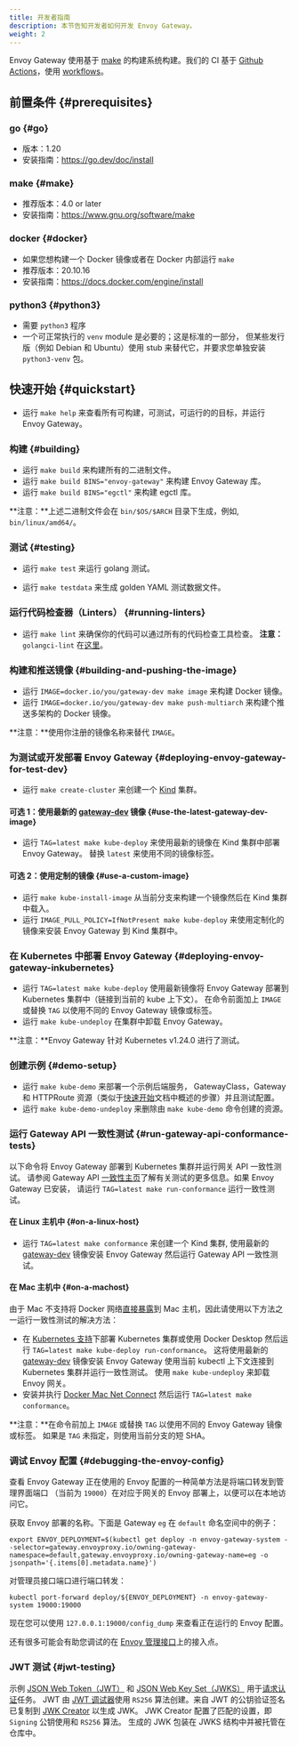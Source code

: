 ```yaml
---
title: 开发者指南
description: 本节告知开发者如何开发 Envoy Gateway。
weight: 2
---
```


Envoy Gateway 使用基于 [make][] 的构建系统构建。我们的 CI 基于 [Github Actions][]，使用 [workflows][]。

## 前置条件 {#prerequisites}

### go {#go}

* 版本：1.20
* 安装指南：https://go.dev/doc/install

### make {#make}

* 推荐版本：4.0 or later
* 安装指南：https://www.gnu.org/software/make

### docker {#docker}

* 如果您想构建一个 Docker 镜像或者在 Docker 内部运行 `make`
* 推荐版本：20.10.16
* 安装指南：https://docs.docker.com/engine/install

### python3 {#python3}

* 需要 `python3` 程序
* 一个可正常执行的 `venv` module 是必要的；这是标准的一部分，
  但某些发行版（例如 Debian 和 Ubuntu）使用 stub 来替代它，并要求您单独安装 `python3-venv` 包。

## 快速开始 {#quickstart}

* 运行 `make help` 来查看所有可构建，可测试，可运行的的目标，并运行 Envoy Gateway。

### 构建 {#building}

* 运行 `make build` 来构建所有的二进制文件。
* 运行 `make build BINS="envoy-gateway"` 来构建 Envoy Gateway 库。
* 运行 `make build BINS="egctl"` 来构建 egctl 库。

**注意：**上述二进制文件会在 `bin/$OS/$ARCH` 目录下生成，例如, `bin/linux/amd64/`。

### 测试 {#testing}

* 运行 `make test` 来运行 golang 测试。

* 运行 `make testdata` 来生成 golden YAML 测试数据文件。

### 运行代码检查器（Linters） {#running-linters}

* 运行 `make lint` 来确保你的代码可以通过所有的代码检查工具检查。
**注意：**`golangci-lint` 在[这里](https://github.com/envoyproxy/gateway/blob/main/tools/linter/golangci-lint/.golangci.yml)。

### 构建和推送镜像 {#building-and-pushing-the-image}

* 运行 `IMAGE=docker.io/you/gateway-dev make image` 来构建 Docker 镜像。
* 运行 `IMAGE=docker.io/you/gateway-dev make push-multiarch` 来构建个推送多架构的 Docker 镜像。

**注意：**使用你注册的镜像名称来替代 `IMAGE`。

### 为测试或开发部署 Envoy Gateway {#deploying-envoy-gateway-for-test-dev}

* 运行 `make create-cluster` 来创建一个 [Kind][] 集群。

#### 可选 1：使用最新的 [gateway-dev][] 镜像 {#use-the-latest-gateway-dev-image}

* 运行 `TAG=latest make kube-deploy` 来使用最新的镜像在 Kind 集群中部署 Envoy Gateway。
  替换 `latest` 来使用不同的镜像标签。

#### 可选 2：使用定制的镜像 {#use-a-custom-image}

* 运行 `make kube-install-image` 从当前分支来构建一个镜像然后在 Kind 集群中载入。
* 运行 `IMAGE_PULL_POLICY=IfNotPresent make kube-deploy` 来使用定制化的镜像来安装 Envoy Gateway 到 Kind 集群中。

### 在 Kubernetes 中部署 Envoy Gateway {#deploying-envoy-gateway-inkubernetes}

* 运行 `TAG=latest make kube-deploy` 使用最新镜像将 Envoy Gateway 部署到 Kubernetes 集群中（链接到当前的 kube 上下文）。
  在命令前面加上 `IMAGE` 或替换 `TAG` 以使用不同的 Envoy Gateway 镜像或标签。
* 运行 `make kube-undeploy` 在集群中卸载 Envoy Gateway。

**注意：**Envoy Gateway 针对 Kubernetes v1.24.0 进行了测试。

### 创建示例 {#demo-setup}

* 运行 `make kube-demo` 来部署一个示例后端服务，
  GatewayClass，Gateway 和 HTTPRoute 资源（类似于[快速开始][]文档中概述的步骤）并且测试配置。
* 运行 `make kube-demo-undeploy` 来删除由 `make kube-demo` 命令创建的资源。

### 运行 Gateway API 一致性测试 {#run-gateway-api-conformance-tests}

以下命令将 Envoy Gateway 部署到 Kubernetes 集群并运行网关 API 一致性测试。
请参阅 Gateway API [一致性主页][]了解有关测试的更多信息。如果 Envoy Gateway 已安装，
请运行 `TAG=latest make run-conformance` 运行一致性测试。

#### 在 Linux 主机中 {#on-a-linux-host}

* 运行 `TAG=latest make conformance` 来创建一个 Kind 集群, 使用最新的 [gateway-dev][] 镜像安装 Envoy Gateway
  然后运行 Gateway API 一致性测试。

#### 在 Mac 主机中 {#on-a-machost}

由于 Mac 不支持将 Docker 网络[直接暴露][]到 Mac 主机，因此请使用以下方法之一运行一致性测试的解决方法：

* 在 [Kubernetes 支持][]下部署 Kubernetes 集群或使用 Docker Desktop 然后运行
  `TAG=latest make kube-deploy run-conformance`。
  这将使用最新的 [gateway-dev][] 镜像安装 Envoy Gateway 使用当前 kubectl 上下文连接到 Kubernetes 集群并运行一致性测试。
  使用 `make kube-undeploy` 来卸载 Envoy 网关。
* 安装并执行 [Docker Mac Net Connect][mac_connect] 然后运行 `TAG=latest make conformance`。

**注意：**在命令前加上 `IMAGE` 或替换 `TAG` 以使用不同的 Envoy Gateway 镜像或标签。
如果是 `TAG` 未指定，则使用当前分支的短 SHA。

### 调试 Envoy 配置 {#debugging-the-envoy-config}

查看 Envoy Gateway 正在使用的 Envoy 配置的一种简单方法是将端口转发到管理界面端口
（当前为 `19000`）在对应于网关的 Envoy 部署上，以便可以在本地访问它。

获取 Envoy 部署的名称。下面是 Gateway `eg` 在 `default` 命名空间中的例子：

```shell
export ENVOY_DEPLOYMENT=$(kubectl get deploy -n envoy-gateway-system --selector=gateway.envoyproxy.io/owning-gateway-namespace=default,gateway.envoyproxy.io/owning-gateway-name=eg -o jsonpath='{.items[0].metadata.name}')
```

对管理员接口端口进行端口转发：

```shell
kubectl port-forward deploy/${ENVOY_DEPLOYMENT} -n envoy-gateway-system 19000:19000
```

现在您可以使用 `127.0.0.1:19000/config_dump` 来查看正在运行的 Envoy 配置。

还有很多可能会有助您调试的在 [Envoy 管理接口][]上的接入点。

### JWT 测试 {#jwt-testing}

示例 [JSON Web Token（JWT）][jwt] 和 [JSON Web Key Set（JWKS）][jwks] 用于[请求认证][]任务。
JWT 由 [JWT 调试器][]使用 `RS256` 算法创建。来自 JWT 的公钥验证签名已复制到 [JWK Creator][] 以生成 JWK。
JWK Creator 配置了匹配的设置，即 `Signing` 公钥使用和 `RS256` 算法。
生成的 JWK 包装在 JWKS 结构中并被托管在仓库中。

[快速开始]: https://gateway.envoyproxy.io/zh/latest/task/quickstart
[make]: https://www.gnu.org/software/make/
[Github Actions]: https://docs.github.com/en/actions
[workflows]: https://github.com/envoyproxy/gateway/tree/main/.github/workflows
[Kind]: https://kind.sigs.k8s.io/
[一致性主页]: https://gateway-api.sigs.k8s.io/concepts/conformance/
[直接暴露]: https://kind.sigs.k8s.io/docs/user/loadbalancer/
[Kubernetes 支持]: https://docs.docker.com/desktop/kubernetes/
[gateway-dev]: https://hub.docker.com/r/envoyproxy/gateway-dev/tags
[mac_connect]: https://github.com/chipmk/docker-mac-net-connect
[Envoy 管理接口]: https://www.envoyproxy.io/docs/envoy/latest/operations/admin#operations-admin-interface
[jwt]: https://tools.ietf.org/html/rfc7519
[jwks]: https://tools.ietf.org/html/rfc7517
[请求认证]: ../tasks/security/jwt-authentication
[JWT 调试器]: https://jwt.io/
[JWK Creator]: https://russelldavies.github.io/jwk-creator/
